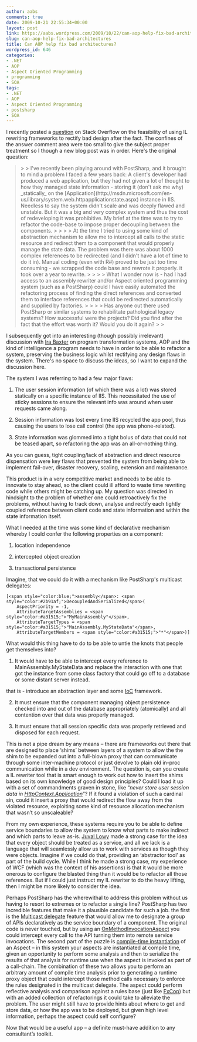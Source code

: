 ```yaml
---
author: aabs
comments: true
date: 2009-10-21 22:55:34+00:00
layout: post
link: https://aabs.wordpress.com/2009/10/22/can-aop-help-fix-bad-architectures/
slug: can-aop-help-fix-bad-architectures
title: Can AOP help fix bad architectures?
wordpress_id: 646
categories:
- .NET
- AOP
- Aspect Oriented Programming
- programming
- SOA
tags:
- .NET
- AOP
- Aspect Oriented Programming
- postsharp
- SOA
---
```


I recently posted a [question](http://stackoverflow.com/questions/1541697/refactoring-nasty-legacy-systems-via-aop-or-other-automated-means) on Stack Overflow on the feasibility of using IL rewriting frameworks to rectify bad design after the fact. The confines of the answer comment area were too small to give the subject proper treatment so I though a new blog post was in order. Here's the original question:

 

<blockquote>  
> 
> I've recently been playing around with PostSharp, and it brought to mind a problem I faced a few years back: A client's developer had produced a web application, but they had not given a lot of thought to how they managed state information - storing it (don't ask me why) _statically_ on the [Application](http://msdn.microsoft.com/en-us/library/system.web.httpapplicationstate.aspx) instance in IIS. Needless to say the system didn't scale and was deeply flawed and unstable. But it was a big and very complex system and thus the cost of redeveloping it was prohibitive. My brief at the time was to try to refactor the code-base to impose proper decoupling between the components.
> 
>    
> 
> At the time I tried to using some kind of abstraction mechanism to allow me to intercept all calls to the static resource and redirect them to a component that would properly manage the state data. The problem was there was about 1000 complex references to be redirected (and I didn't have a lot of time to do it in). Manual coding (even with R#) proved to be just too time consuming - we scrapped the code base and rewrote it properly. it took over a year to rewrite.
> 
>    
> 
> What I wonder now is - had I had access to an assembly rewriter and/or Aspect oriented programming system (such as a PostSharp) could I have easily automated the refactoring process of finding the direct references and converted them to interface references that could be redirected automatically and supplied by factories.
> 
>    
> 
> Has anyone out there used PostSharp or similar systems to rehabilitate pathological legacy systems? How successful were the projects? Did you find after the fact that the effort was worth it? Would you do it again?
> 
> </blockquote>

 

I subsequently got into an interesting (though possibly irrelevant) discussion with [Ira Baxter](http://stackoverflow.com/users/120163/ira-baxter) on program transformation systems, AOP and the kind of intelligence a program needs to have in order to be able to refactor a system, preserving the business logic whilst rectifying any design flaws in the system. There's no space to discuss the ideas, so I want to expand the discussion here.

 

The system I was referring to had a few major flaws:

 

  
  1. The user session information (of which there was a lot) was stored statically on a specific instance of IIS. This necessitated the use of sticky sessions to ensure the relevant info was around when user requests came along. 
   
  2. Session information was lost every time IIS recycled the app pool, thus causing the users to lose call control (the app was phone-related). 
   
  3. State information was glommed into a tight bolus of data that could not be teased apart, so refactoring the app was an all-or-nothing thing. 
 

As you can guess, tight coupling/lack of abstraction and direct resource dispensation were key flaws that prevented the system from being able to implement fail-over, disaster recovery, scaling, extension and maintenance.

 

This product is in a very competitive market and needs to be able to innovate to stay ahead, so the client could ill afford to waste time rewriting code while others might be catching up. My question was directed in hindsight to the problem of whether one could retroactively fix the problems, without having to track down, analyse and rectify each tightly coupled reference between client code and state information and within the state information itself.

 

What I needed at the time was some kind of declarative mechanism whereby I could confer the following properties on a component:

 

  
  1. location independence 
   
  2. intercepted object creation 
   
  3. transactional persistence 
 

Imagine, that we could do it with a mechanism like PostSharp's multicast delegates:

 

 
    
    [<span style="color:blue;">assembly</span>: <span style="color:#2b91af;">DecoupledAndSerialized</span>(
        AspectPriority = -1,
        AttributeTargetAssemblies = <span style="color:#a31515;">"MyMainAssembly"</span>,
        AttributeTargetTypes = <span style="color:#a31515;">"MainAssembly.MyStateData"</span>,
        AttributeTargetMembers = <span style="color:#a31515;">"*"</span>)]


[](http://11011.net/software/vspaste)



What would this thing have to do to be able to untie the knots that people get themselves into? 






  
  1. It would have to be able to intercept every reference to MainAssembly.MyStateData and replace the interaction with one that got the instance from some class factory that could go off to a database or some distant server instead.
      
that is - introduce an abstraction layer and some [IoC](http://en.wikipedia.org/wiki/Inversion_of_Control) framework. 


  
  2. It must ensure that the component managing object persistence checked into and out of the database appropriately (atomically) and all contention over that data was properly managed.


  
  3. It must ensure that all session specific data was properly retrieved and disposed for each request.





This is not a pipe dream by any means – there are frameworks out there that are designed to place ‘shims’ between layers of a system to allow the the shim to be expanded out into a full-blown proxy that can communicate through some inter-machine protocol or just devolve to plain old in-proc communication while in a dev environment. The question is, can you create a IL rewriter tool that is smart enough to work out how to insert the shims based on its own knowledge of good design principles? Could I load it up with a set of commandments graven in stone, like “_never store user session data in [HttpContext.Application](http://msdn.microsoft.com/en-us/library/system.web.httpapplicationstate.aspx)_”? If it found a violation of such a cardinal sin, could it insert a proxy that would redirect the flow away from the violated resource, exploiting some kind of resource allocation mechanism that wasn’t so unscaleable? 





From my own experience, these systems require you to be able to define service boundaries to allow the system to know what parts to make indirect and which parts to leave as-is. [Juval Lowy](http://www.idesign.net/) made a strong case for the idea that every object should be treated as a service, and all we lack is a language that will seamlessly allow us to work with services as though they were objects. Imagine if we could do that, providing an ‘abstractor tool’ as part of the build cycle. While I think he made a strong case, my experience of WCF (which was the context of his assertions) is that it would be more onerous to configure the blasted thing than it would be to refactor all those references. But if I could just instruct my IL rewriter to do the heavy lifting, then I might be more likely to consider the idea.





Perhaps PostSharp has the wherewithal to address this problem without us having to resort to extremes or to refactor a single line? PostSharp has two incredible features that make it a plausible candidate for such a job. the first is the [Multicast delegate](http://doc.postsharp.org/1.5/##PostSharp.HxS/UserGuide/Laos/Multicasting/Overview.html) feature that would allow me to designate a group of APIs declaratively as the service boundary of a component. The original code is never touched, but by using an [OnMethodInvocationAspect](http://doc.postsharp.org/1.5/##PostSharp.HxS/UserGuide/Laos/AspectKinds/OnMethodInvocationAspect.html) you could intercept every call to the API turning them into remote service invocations. The second part of the puzzle is [compile-time instantiation](http://doc.postsharp.org/1.5/##PostSharp.HxS/UserGuide/Laos/Lifetime.html) of an Aspect – in this system your aspects are instantiated at compile time, given an opportunity to perform some analysis and then to serialize the results of that analysis for runtime use when the aspect is invoked as part of a call-chain. The combination of these two allows you to perform an arbitrary amount of compile time analysis prior to generating a runtime proxy object that could intercept those method calls necessary to enforce the rules designated in the multicast delegate. The aspect could perform reflective analysis and comparison against a rules base (just like [FxCop](http://msdn.microsoft.com/en-us/library/bb429476(VS.80).aspx)) but with an added collection of refactorings it could take to alleviate the problem. The user might still have to provide hints about where to get and store data, or how the app was to be deployed, but given high level information, perhaps the aspect could self configure?





Now that would be a useful app – a definite must-have addition to any consultant’s toolkit.
